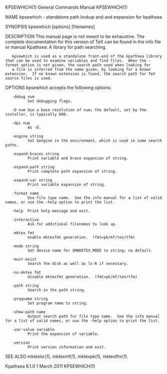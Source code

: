 KPSEWHICH(1)                                                                               General Commands Manual                                                                               KPSEWHICH(1)



NAME
       kpsewhich - standalone path lookup and and expansion for kpathsea

SYNOPSIS
       kpsewhich [options] [filenames]

DESCRIPTION
       This manual page is not meant to be exhaustive.  The complete documentation for this version of TeX can be found in the info file or manual Kpathsea: A library for path searching.

       kpsewhich is used as a standalone front-end of the kpathsea library that can be used to examine variables and find files.  When the -format option is not given, the search path used when looking for
       a file is inferred from the name given, by looking for a known extension.  If no known extension is found, the search path for TeX source files is used.

OPTIONS
       kpsewhich accepts the following options:

       -debug num
              Set debugging flags.

       -D num Use a base resolution of num; the default, set by the installer, is typically 600.

       -dpi num
              As -D.

       -engine string
              Set $engine in the environment, which is used in some search paths.

       -expand-braces string
              Print variable and brace expansion of string.

       -expand-path string
              Print complete path expansion of string.

       -expand-var string
              Print variable expansion of string.

       -format name
              Use file type name.  See the info manual for a list of valid names, or use the -help option to print the list.

       -help  Print help message and exit.

       -interactive
              Ask for additional filenames to look up.

       -mktex fmt
              enable mktexfmt generation.  (fmt=pk/mf/tex/tfm)

       -mode string
              Set device name for $MAKETEX_MODE to string; no default.

       -must-exist
              Search the disk as well as ls-R if necessary.

       -no-mktex fmt
              disable mktexfmt generation.  (fmt=pk/mf/tex/tfm)

       -path string
              Search in the path string.

       -progname string
              Set program name to string.

       -show-path name
              Output search path for file type name.  See the info manual for a list of valid names, or use the -help option to print the list.

       -var-value variable
              Print the expansion of variable.

       -version
              Print version information and exit.

SEE ALSO
       mktexlsr(1), mktexmf(1), mktexpk(1), mktextfm(1).



Kpathsea 6.1.0                                                                                   1 March 2011                                                                                    KPSEWHICH(1)
